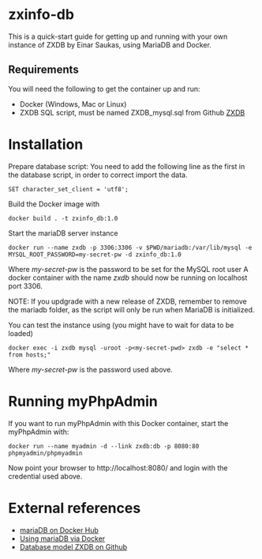 # zxinfo-db
This is a quick-start guide for getting up and running with your own instance of ZXDB by Einar Saukas, using MariaDB and Docker.

## Requirements
You will need the following to get the container up and run:
* Docker (Windows, Mac or Linux)
* ZXDB SQL script, must be named ZXDB_mysql.sql from Github [ZXDB](https://github.com/zxdb/ZXDB/archive/master.zip)

# Installation
Prepare database script: You need to add the following line as the first in the database script, in order to correct import the data.
````
SET character_set_client = 'utf8';
````

Build the Docker image with
````
docker build . -t zxinfo_db:1.0 
````

Start the mariaDB server instance
````
docker run --name zxdb -p 3306:3306 -v $PWD/mariadb:/var/lib/mysql -e MYSQL_ROOT_PASSWORD=my-secret-pw -d zxinfo_db:1.0
````
Where *my-secret-pw* is the password to be set for the MySQL root user
A docker container with the name *zxdb* should now be running on localhost port 3306.

NOTE: If you updgrade with a new release of ZXDB, remember to remove the mariadb folder, as the script will only be run when MariaDB is initialized.

You can test the instance using (you might have to wait for data to be loaded)
````
docker exec -i zxdb mysql -uroot -p<my-secret-pwd> zxdb -e "select * from hosts;"
````
Where *my-secret-pw* is the password used above.

# Running myPhpAdmin
If you want to run myPhpAdmin with this Docker container, start the myPhpAdmin with:
````
docker run --name myadmin -d --link zxdb:db -p 8080:80 phpmyadmin/phpmyadmin
````
Now point your browser to http://localhost:8080/ and login with the credential used above.

# External references
* [mariaDB on Docker Hub](https://hub.docker.com/_/mariadb/)
* [Using mariaDB via Docker](https://mariadb.com/kb/en/mariadb/installing-and-using-mariadb-via-docker/)
* [Database model ZXDB on Github](https://github.com/zxdb/ZXDB)
